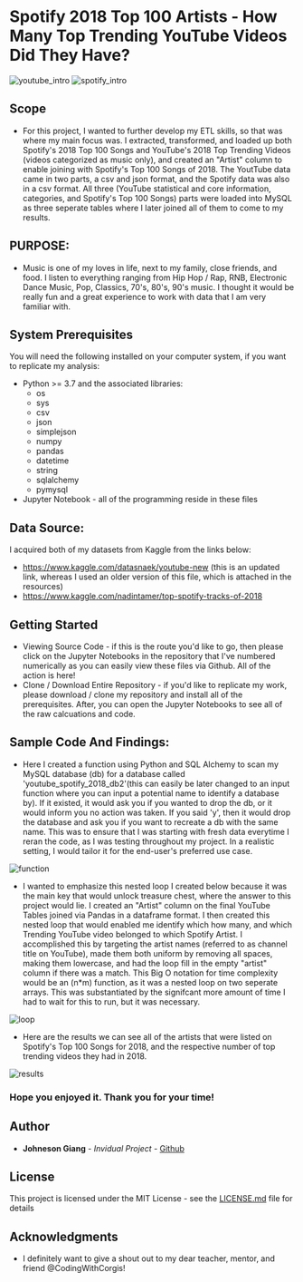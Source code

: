# Spotify 2018 Top 100 Artists - How Many Top Trending YouTube Videos Did They Have?

![youtube_intro](./images/youtube.png)
![spotify_intro](./images/spotify.png)


## Scope

* For this project, I wanted to further develop my ETL skills, so that was where my main focus was. I extracted, transformed, and loaded up both Spotify's 2018 Top 100 Songs and YouTube's 2018 Top Trending Videos (videos categorized as music only), and created an "Artist" column to enable joining with Spotify's Top 100 Songs of 2018. The YoutTube data came in two parts, a csv and json format, and the Spotify data was also in a csv format. All three (YouTube statistical and core information, categories, and Spotify's Top 100 Songs) parts were loaded into MySQL as three seperate tables where I later joined all of them to come to my results.

## PURPOSE:
* Music is one of my loves in life, next to my family, close friends, and food. I listen to everything ranging from Hip Hop / Rap, RNB, Electronic Dance Music, Pop, Classics, 70's, 80's, 90's music. I thought it would be really fun and a great experience to work with data that I am very familiar with.

## System Prerequisites
You will need the following installed on your computer system, if you want to replicate my analysis:
* Python >= 3.7 and the associated libraries:
  * os
  * sys
  * csv
  * json
  * simplejson
  * numpy
  * pandas
  * datetime
  * string
  * sqlalchemy
  * pymysql
* Jupyter Notebook - all of the programming reside in these files

## Data Source:
I acquired both of my datasets from Kaggle from the links below:
- https://www.kaggle.com/datasnaek/youtube-new (this is an updated link, whereas I used an older version of this file, which is attached in the resources)
- https://www.kaggle.com/nadintamer/top-spotify-tracks-of-2018

## Getting Started

* Viewing Source Code - if this is the route you'd like to go, then please click on the Jupyter Notebooks in the repository that I've numbered numerically as you can easily view these files via Github. All of the action is here!
* Clone / Download Entire Repository - if you'd like to replicate my work, please download / clone my repository and install all of the prerequisites. After, you can open the Jupyter Notebooks to see all of the raw calcuations and code.

## Sample Code And Findings:

* Here I created a function using Python and SQL Alchemy to scan my MySQL database (db) for a database called 'youtube_spotify_2018_db2'(this can easily be later changed to an input function where you can input a potential name to identify a database by). If it existed, it would ask you if you wanted to drop the db, or it would inform you no action was taken. If you said 'y', then it would drop the database and ask you if you want to recreate a db with the same name. This was to ensure that I was starting with fresh data everytime I reran the code, as I was testing throughout my project. In a realistic setting, I would tailor it for the end-user's preferred use case.

![function](./images/function.png)

* I wanted to emphasize this nested loop I created below because it was the main key that would unlock treasure chest, where the answer to this project would lie. I created an "Artist" column on the final YouTube Tables joined via Pandas in a dataframe format. I then created this nested loop that would enabled me identify which how many, and which Trending YouTube video belonged to which Spotify Artist. I accomplished this by targeting the artist names (referred to as channel title on YouTube), made them both uniform by removing all spaces, making them lowercase, and had the loop fill in the empty "artist" column if there was a match. This Big O notation for time complexity would be an (n*m) function, as it was a nested loop on two seperate arrays. This was substantiated by the signifcant more amount of time I had to wait for this to run, but it was necessary.

![loop](./images/nested_loop.png)

* Here are the results we can see all of the artists that were listed on Spotify's Top 100 Songs for 2018, and the respective number of top trending videos they had in 2018.

![results](./images/results.png)


### Hope you enjoyed it. Thank you for your time!

## Author

* **Johneson Giang** - *Invidual Project* - [Github](https://github.com/jhustles)

## License

This project is licensed under the MIT License - see the [LICENSE.md](LICENSE.md) file for details

## Acknowledgments
* I definitely want to give a shout out to my dear teacher, mentor, and friend @CodingWithCorgis!
